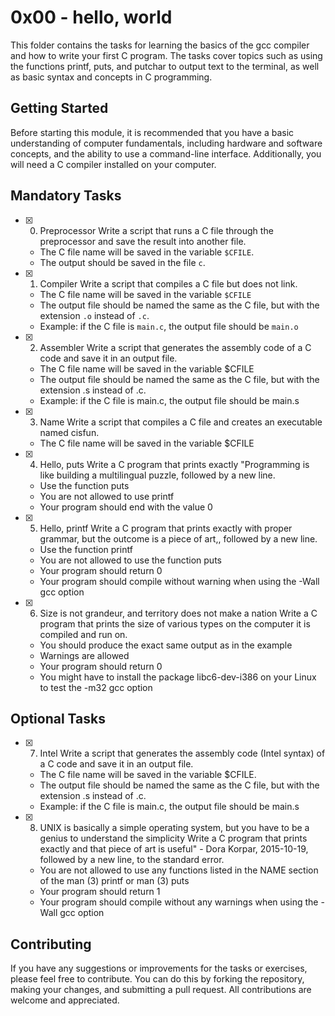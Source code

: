 # 0x00 - hello, world

This folder contains the tasks for learning the basics of the gcc compiler and how to write your first C program.
The tasks cover topics such as using the functions printf, puts, and putchar to output text to the terminal,
as well as basic syntax and concepts in C programming.

## Getting Started

Before starting this module, it is recommended that you have a basic understanding of computer fundamentals,
including hardware and software concepts, and the ability to use a command-line interface.
Additionally, you will need a C compiler installed on your computer.


## Mandatory Tasks

 - [x] 0. Preprocessor
  Write a script that runs a C file through the 	preprocessor and save the result into another file.
    - The C file name will be saved in the variable `$CFILE`. 
    - The output should be saved in the file `c`.


 - [x] 1. Compiler
  Write a script that compiles a C file but does not link.
    - The C file name will be saved in the variable  `$CFILE`
    - The output file should be named the same as the C file, but with the extension  `.o`  instead of  `.c`.
    - Example: if the C file is  `main.c`, the output file should be  `main.o`


- [x] 2. Assembler
    Write a script that generates the assembly code of a C code and save it in an output file.
    - The C file name will be saved in the variable $CFILE
    - The output file should be named the same as the C file, but with the extension .s instead of .c.
    - Example: if the C file is main.c, the output file should be main.s


- [x] 3. Name
    Write a script that compiles a C file and creates an executable named cisfun.
    - The C file name will be saved in the variable $CFILE


- [x] 4. Hello, puts
    Write a C program that prints exactly "Programming is like building a multilingual puzzle, followed by a new line.
    - Use the function puts
    - You are not allowed to use printf
    - Your program should end with the value 0


- [x] 5. Hello, printf
    Write a C program that prints exactly with proper grammar, but the outcome is a piece of art,, followed by a new line.
    - Use the function printf
    - You are not allowed to use the function puts
    - Your program should return 0
    - Your program should compile without warning when using the -Wall gcc option


- [x] 6. Size is not grandeur, and territory does not make a nation
    Write a C program that prints the size of various types on the computer it is compiled and run on.
    - You should produce the exact same output as in the example
    - Warnings are allowed
    - Your program should return 0
    - You might have to install the package libc6-dev-i386 on your Linux to test the -m32 gcc option


## Optional Tasks

- [x] 7. Intel
    Write a script that generates the assembly code (Intel syntax) of a C code and save it in an output file.
    - The C file name will be saved in the variable $CFILE.
    - The output file should be named the same as the C file, but with the extension .s instead of .c.
    - Example: if the C file is main.c, the output file should be main.s


- [x] 8. UNIX is basically a simple operating system, but you have to be a genius to understand the simplicity
    Write a C program that prints exactly and that piece of art is useful" - Dora Korpar, 2015-10-19, followed by a new line, to the standard error.
    - You are not allowed to use any functions listed in the NAME section of the man (3) printf or man (3) puts
    - Your program should return 1
    - Your program should compile without any warnings when using the -Wall gcc option

## Contributing
If you have any suggestions or improvements for the tasks or exercises, please feel free to contribute. You can do this by forking the repository, making your changes, and submitting a pull request. All contributions are welcome and appreciated.